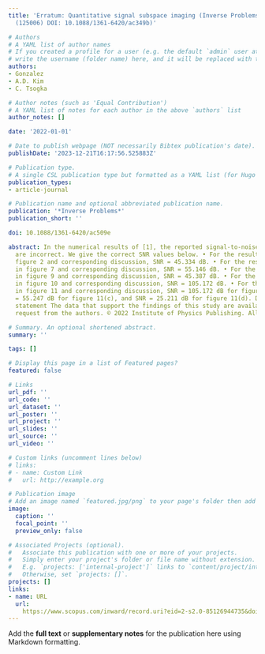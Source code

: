 ```yaml
---
title: 'Erratum: Quantitative signal subspace imaging (Inverse Problems (2021) 37
  (125006) DOI: 10.1088/1361-6420/ac349b)'

# Authors
# A YAML list of author names
# If you created a profile for a user (e.g. the default `admin` user at `content/authors/admin/`), 
# write the username (folder name) here, and it will be replaced with their full name and linked to their profile.
authors:
- Gonzalez
- A.D. Kim
- C. Tsogka

# Author notes (such as 'Equal Contribution')
# A YAML list of notes for each author in the above `authors` list
author_notes: []

date: '2022-01-01'

# Date to publish webpage (NOT necessarily Bibtex publication's date).
publishDate: '2023-12-21T16:17:56.525883Z'

# Publication type.
# A single CSL publication type but formatted as a YAML list (for Hugo requirements).
publication_types:
- article-journal

# Publication name and optional abbreviated publication name.
publication: '*Inverse Problems*'
publication_short: ''

doi: 10.1088/1361-6420/ac509e

abstract: In the numerical results of [1], the reported signal-to-noise ratios (SNRs)
  are incorrect. We give the correct SNR values below. • For the results shown in
  figure 2 and corresponding discussion, SNR = 45.334 dB. • For the results shown
  in figure 7 and corresponding discussion, SNR = 55.146 dB. • For the results shown
  in figure 9 and corresponding discussion, SNR = 45.387 dB. • For the results shown
  in figure 10 and corresponding discussion, SNR = 105.172 dB. • For the results shown
  in figure 11 and corresponding discussion, SNR = 105.172 dB for figure 11(b), SNR
  = 55.247 dB for figure 11(c), and SNR = 25.211 dB for figure 11(d). Data availability
  statement The data that support the findings of this study are available upon reasonable
  request from the authors. © 2022 Institute of Physics Publishing. All rights reserved.

# Summary. An optional shortened abstract.
summary: ''

tags: []

# Display this page in a list of Featured pages?
featured: false

# Links
url_pdf: ''
url_code: ''
url_dataset: ''
url_poster: ''
url_project: ''
url_slides: ''
url_source: ''
url_video: ''

# Custom links (uncomment lines below)
# links:
# - name: Custom Link
#   url: http://example.org

# Publication image
# Add an image named `featured.jpg/png` to your page's folder then add a caption below.
image:
  caption: ''
  focal_point: ''
  preview_only: false

# Associated Projects (optional).
#   Associate this publication with one or more of your projects.
#   Simply enter your project's folder or file name without extension.
#   E.g. `projects: ['internal-project']` links to `content/project/internal-project/index.md`.
#   Otherwise, set `projects: []`.
projects: []
links:
- name: URL
  url: 
    https://www.scopus.com/inward/record.uri?eid=2-s2.0-85126944735&doi=10.1088%2f1361-6420%2fac509e&partnerID=40&md5=6a6b77d788ad34cc7fd9102aabcadff3
---
```


Add the **full text** or **supplementary notes** for the publication here using Markdown formatting.
